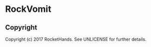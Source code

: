 RockVomit
=========

Copyright
---------

Copyright (c) 2017 RocketHands. See UNLICENSE for further details.
